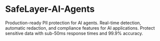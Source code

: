 # SafeLayer-AI-Agents
Production-ready PII protection for AI agents.  Real-time detection, automatic redaction, and compliance features for AI applications. Protect sensitive data with sub-50ms response times and 99.9% accuracy.
